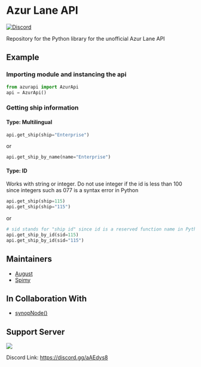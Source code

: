 # Azur Lane API
[![Discord](https://discordapp.com/api/guilds/648206344729526272/embed.png)](https://discord.gg/aAEdys8)

Repository for the Python library for the unofficial Azur Lane API

## Example

### Importing module and instancing the api
```py
from azurapi import AzurApi
api = AzurApi()
```

### Getting ship information

#### Type: Multilingual
```py
api.get_ship(ship="Enterprise")
```
or
```py
api.get_ship_by_name(name="Enterprise")
```

#### Type: ID
Works with string or integer. Do not use integer if the id is less than 100 since integers such as 077 is a syntax error in Python
```py
api.get_ship(ship=115)
api.get_ship(ship="115")
```
or
```py
# sid stands for "ship id" since id is a reserved function name in Python
api.get_ship_by_id(sid=115)
api.get_ship_by_id(sid="115")
```

## Maintainers
- [August](https://github.com/auguwu)
- [Spimy](https://github.com/Spimy)

## In Collaboration With
- [synopNode()](https://www.youtube.com/channel/UCEw406qZnsdCEpRgVvCJzuQ)

## Support Server

[![](https://discordapp.com/api/guilds/648206344729526272/widget.png?style=banner2)](https://discord.gg/aAEdys8)

Discord Link: https://discord.gg/aAEdys8
